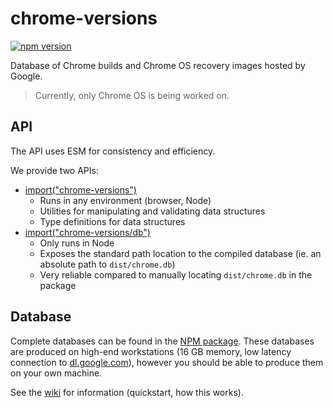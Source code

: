 # chrome-versions

<a href="https://www.npmjs.com/package/chrome-versions"><img src="https://img.shields.io/npm/v/chrome-versions.svg?maxAge=3600" alt="npm version" /></a>

Database of Chrome builds and Chrome OS recovery images hosted by Google.

> Currently, only Chrome OS is being worked on.

## API

The API uses ESM for consistency and efficiency.

We provide two APIs:

- [import("chrome-versions")](./lib/index.js)
  - Runs in any environment (browser, Node)
  - Utilities for manipulating and validating data structures
  - Type definitions for data structures
- [import("chrome-versions/db")](./lib/db.js)
  - Only runs in Node
  - Exposes the standard path location to the compiled database (ie. an absolute path to `dist/chrome.db`)
  - Very reliable compared to manually locating `dist/chrome.db` in the package

## Database

Complete databases can be found in the [NPM package](https://www.npmjs.com/package/chrome-versions). These databases are produced on high-end workstations (16 GB memory, low latency connection to [dl.google.com](https://dl.google.com/)), however you should be able to produce them on your own machine.

See the [wiki](https://github.com/e9x/chrome-versions/wiki) for information (quickstart, how this works).
